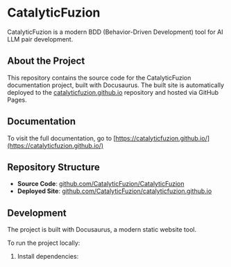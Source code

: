 # CatalyticFuzion

CatalyticFuzion is a modern BDD (Behavior-Driven Development) tool for AI LLM pair development.

## About the Project

This repository contains the source code for the CatalyticFuzion documentation project, built with Docusaurus. The built site is automatically deployed to the [catalyticfuzion.github.io](https://github.com/CatalyticFuzion/catalyticfuzion.github.io) repository and hosted via GitHub Pages.

## Documentation

To visit the full documentation, go to [https://catalyticfuzion.github.io/](https://catalyticfuzion.github.io/)

## Repository Structure

- **Source Code**: [github.com/CatalyticFuzion/CatalyticFuzion](https://github.com/CatalyticFuzion/CatalyticFuzion)
- **Deployed Site**: [github.com/CatalyticFuzion/catalyticfuzion.github.io](https://github.com/CatalyticFuzion/catalyticfuzion.github.io)

## Development

The project is built with Docusaurus, a modern static website tool.

To run the project locally:

1. Install dependencies:
